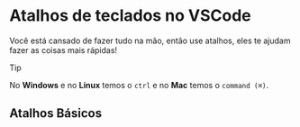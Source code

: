# Atalhos de teclados no VSCode

Você está cansado de fazer tudo na mão, então use atalhos, eles te ajudam fazer as coisas mais rápidas!

>[!TIP]
>
> No **Windows** e no **Linux** temos o ``ctrl`` e no **Mac** temos o ``command (⌘)``.

## Atalhos Básicos